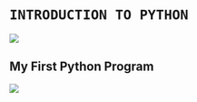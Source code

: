 # `INTRODUCTION TO PYTHON`

![](https://www.h2kinfosys.com/blog/wp-content/uploads/2020/03/Write-your-first-python-Program-1-780x405.jpg)


## My First Python Program
![](https://scaler.com/topics/images/how-to-write-python-hello-world-program.webp)


